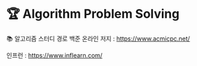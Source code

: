 # 🏆 Algorithm Problem Solving

📚 알고리즘 스터디 경로
백준 온라인 저지 : https://www.acmicpc.net/

인프런 : https://www.inflearn.com/

